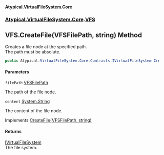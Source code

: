 #### [Atypical.VirtualFileSystem.Core](VirtualFileSystem.md 'VirtualFileSystem')
### [Atypical.VirtualFileSystem.Core](VirtualFileSystem.md#Atypical.VirtualFileSystem.Core 'Atypical.VirtualFileSystem.Core').[VFS](VFS.md 'Atypical.VirtualFileSystem.Core.VFS')

## VFS.CreateFile(VFSFilePath, string) Method

Creates a file node at the specified path.  
The path must be absolute.

```csharp
public Atypical.VirtualFileSystem.Core.Contracts.IVirtualFileSystem CreateFile(Atypical.VirtualFileSystem.Core.VFSFilePath filePath, string? content=null);
```
#### Parameters

<a name='Atypical.VirtualFileSystem.Core.VFS.CreateFile(Atypical.VirtualFileSystem.Core.VFSFilePath,string).filePath'></a>

`filePath` [VFSFilePath](VFSFilePath.md 'Atypical.VirtualFileSystem.Core.VFSFilePath')

The path of the file node.

<a name='Atypical.VirtualFileSystem.Core.VFS.CreateFile(Atypical.VirtualFileSystem.Core.VFSFilePath,string).content'></a>

`content` [System.String](https://docs.microsoft.com/en-us/dotnet/api/System.String 'System.String')

The content of the file node.

Implements [CreateFile(VFSFilePath, string)](IVirtualFileSystem.CreateFile(VFSFilePath,string).md 'Atypical.VirtualFileSystem.Core.Contracts.IVirtualFileSystem.CreateFile(Atypical.VirtualFileSystem.Core.VFSFilePath, string)')

#### Returns
[IVirtualFileSystem](IVirtualFileSystem.md 'Atypical.VirtualFileSystem.Core.Contracts.IVirtualFileSystem')  
The file system.